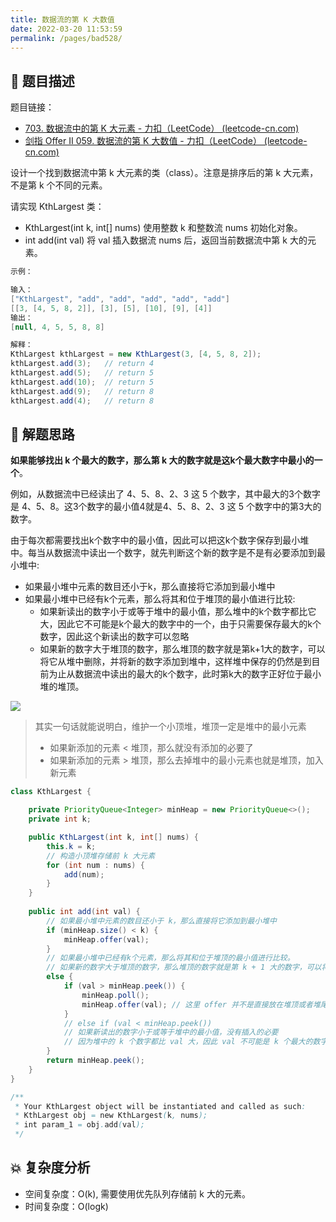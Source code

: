 ```yaml
---
title: 数据流的第 K 大数值
date: 2022-03-20 11:53:59
permalink: /pages/bad528/
---
```


## 📃 题目描述

题目链接：

- [703. 数据流中的第 K 大元素 - 力扣（LeetCode） (leetcode-cn.com)](https://leetcode-cn.com/problems/kth-largest-element-in-a-stream/)
- [剑指 Offer II 059. 数据流的第 K 大数值 - 力扣（LeetCode） (leetcode-cn.com)](https://leetcode-cn.com/problems/jBjn9C/)

设计一个找到数据流中第 k 大元素的类（class）。注意是排序后的第 k 大元素，不是第 k 个不同的元素。

请实现 KthLargest 类：

- KthLargest(int k, int[] nums) 使用整数 k 和整数流 nums 初始化对象。
- int add(int val) 将 val 插入数据流 nums 后，返回当前数据流中第 k 大的元素。

```java
示例：

输入：
["KthLargest", "add", "add", "add", "add", "add"]
[[3, [4, 5, 8, 2]], [3], [5], [10], [9], [4]]
输出：
[null, 4, 5, 5, 8, 8]

解释：
KthLargest kthLargest = new KthLargest(3, [4, 5, 8, 2]);
kthLargest.add(3);   // return 4
kthLargest.add(5);   // return 5
kthLargest.add(10);  // return 5
kthLargest.add(9);   // return 8
kthLargest.add(4);   // return 8
```

## 🔔 解题思路

**如果能够找出 k 个最大的数字，那么第 k 大的数字就是这k个最大数字中最小的一个**。

例如，从数据流中已经读出了 4、5、8、2、3 这 5 个数字，其中最大的3个数字是 4、5、8。这3个数字的最小值4就是4、5、8、2、3 这 5 个数字中的第3大的数字。

由于每次都需要找出k个数字中的最小值，因此可以把这k个数字保存到最小堆中。每当从数据流中读出一个数字，就先判断这个新的数字是不是有必要添加到最小堆中:

- 如果最小堆中元素的数目还小于k，那么直接将它添加到最小堆中
- 如果最小堆中已经有k个元素，那么将其和位于堆顶的最小值进行比较:
  - 如果新读出的数字小于或等于堆中的最小值，那么堆中的k个数字都比它大，因此它不可能是k个最大的数字中的一个，由于只需要保存最大的k个数字，因此这个新读出的数字可以忽略
  - 如果新的数字大于堆顶的数字，那么堆顶的数字就是第k+1大的数字，可以将它从堆中删除，并将新的数字添加到堆中，这样堆中保存的仍然是到目前为止从数据流中读出的最大的k个数字，此时第k大的数字正好位于最小堆的堆顶。

![](https://cs-wiki.oss-cn-shanghai.aliyuncs.com/img/image-20220623114742745.png)

> 其实一句话就能说明白，维护一个小顶堆，堆顶一定是堆中的最小元素
>
> - 如果新添加的元素 < 堆顶，那么就没有添加的必要了
> - 如果新添加的元素 > 堆顶，那么去掉堆中的最小元素也就是堆顶，加入新元素


```java
class KthLargest {

    private PriorityQueue<Integer> minHeap = new PriorityQueue<>();
    private int k;

    public KthLargest(int k, int[] nums) {
        this.k = k;
        // 构造小顶堆存储前 k 大元素
        for (int num : nums) {
            add(num);
        }
    }
    
    public int add(int val) {
        // 如果最小堆中元素的数目还小于 k，那么直接将它添加到最小堆中
        if (minHeap.size() < k) {
            minHeap.offer(val);
        }
        // 如果最小堆中已经有k个元素，那么将其和位于堆顶的最小值进行比较。
        // 如果新的数字大于堆顶的数字，那么堆顶的数字就是第 k + 1 大的数字，可以将它从堆中删除，并将新的数字添加到堆中，这样堆中保存的仍然是到目前为止从数据流中读出的最大的 k 个数字，此时第 k 大的数字正好位于最小堆的堆顶
        else {
            if (val > minHeap.peek()) {
                minHeap.poll();
                minHeap.offer(val); // 这里 offer 并不是直接放在堆顶或者堆尾哦，而是内部会进行调整
            }
            // else if (val < minHeap.peek()) 
            // 如果新读出的数字小于或等于堆中的最小值，没有插入的必要
            // 因为堆中的 k 个数字都比 val 大，因此 val 不可能是 k 个最大的数字中的一个
        }
        return minHeap.peek();
    }
}

/**
 * Your KthLargest object will be instantiated and called as such:
 * KthLargest obj = new KthLargest(k, nums);
 * int param_1 = obj.add(val);
 */
```

## 💥 复杂度分析

- 空间复杂度：O(k), 需要使用优先队列存储前 k 大的元素。
- 时间复杂度：O(logk)

